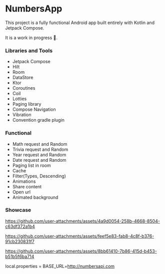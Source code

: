 # NumbersApp

This project is a fully functional Android app built entirely with Kotlin and Jetpack Compose. 

It is a work in progress 🚧.

### Libraries and Tools

- Jetpack Compose
- Hilt
- Room
- DataStore
- Ktor
- Coroutines
- Coil
- Lotties
- Paging library
- Compose Navigation
- Vibration
- Convention gradle plugin

### Functional

- Math request and Random
- Trivia request and Random
- Year request and Random
- Date request and Random
- Paging list in room
- Cache
- Filter(Types, Descending)
- Animations
- Share content
- Open url
- Animated background

### Showcase

https://github.com/user-attachments/assets/4a9d0054-258b-4668-8504-c63df372a1b4

https://github.com/user-attachments/assets/feef5e83-fab8-4c8f-b376-91cb230831f7

https://github.com/user-attachments/assets/8bb61410-7b86-415d-b453-b51b5f6ba714



local.properties = BASE_URL=http://numbersapi.com
